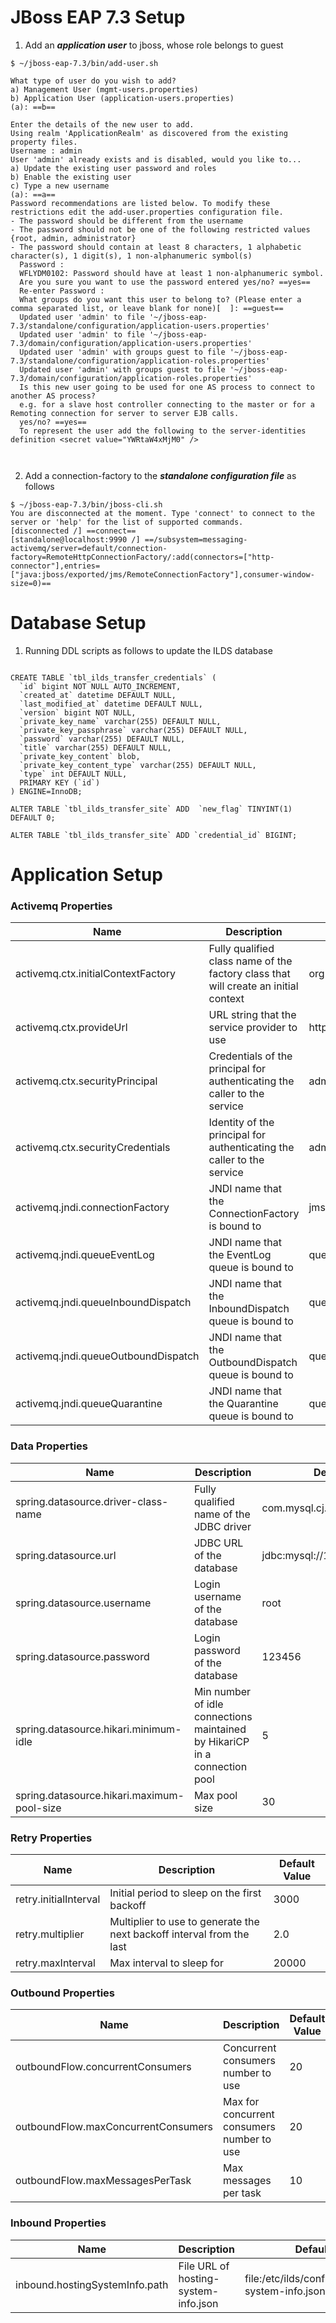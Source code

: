 
# JBoss EAP 7.3 Setup


1. Add an ***application user*** to jboss, whose role belongs to guest

```
$ ~/jboss-eap-7.3/bin/add-user.sh  

What type of user do you wish to add?  
a) Management User (mgmt-users.properties)  
b) Application User (application-users.properties)  
(a): ==b==  
  
Enter the details of the new user to add.  
Using realm 'ApplicationRealm' as discovered from the existing property files.  
Username : admin  
User 'admin' already exists and is disabled, would you like to...  
a) Update the existing user password and roles  
b) Enable the existing user  
c) Type a new username  
(a): ==a==  
Password recommendations are listed below. To modify these restrictions edit the add-user.properties configuration file.  
- The password should be different from the username  
- The password should not be one of the following restricted values {root, admin, administrator}  
- The password should contain at least 8 characters, 1 alphabetic character(s), 1 digit(s), 1 non-alphanumeric symbol(s)  
  Password :  
  WFLYDM0102: Password should have at least 1 non-alphanumeric symbol.  
  Are you sure you want to use the password entered yes/no? ==yes==    
  Re-enter Password :  
  What groups do you want this user to belong to? (Please enter a comma separated list, or leave blank for none)[  ]: ==guest==  
  Updated user 'admin' to file '~/jboss-eap-7.3/standalone/configuration/application-users.properties'  
  Updated user 'admin' to file '~/jboss-eap-7.3/domain/configuration/application-users.properties'  
  Updated user 'admin' with groups guest to file '~/jboss-eap-7.3/standalone/configuration/application-roles.properties'  
  Updated user 'admin' with groups guest to file '~/jboss-eap-7.3/domain/configuration/application-roles.properties'  
  Is this new user going to be used for one AS process to connect to another AS process?  
  e.g. for a slave host controller connecting to the master or for a Remoting connection for server to server EJB calls.  
  yes/no? ==yes==  
  To represent the user add the following to the server-identities definition <secret value="YWRtaW4xMjM0" />  
    


```

2. Add a connection-factory to the ***standalone configuration file*** as follows

```
$ ~/jboss-eap-7.3/bin/jboss-cli.sh   
You are disconnected at the moment. Type 'connect' to connect to the server or 'help' for the list of supported commands.
[disconnected /] ==connect==
[standalone@localhost:9990 /] ==/subsystem=messaging-activemq/server=default/connection-factory=RemoteHttpConnectionFactory/:add(connectors=["http-connector"],entries=["java:jboss/exported/jms/RemoteConnectionFactory"],consumer-window-size=0)==
```

# Database Setup

1. Running DDL scripts as follows to update the ILDS database

```mysql

CREATE TABLE `tbl_ilds_transfer_credentials` (
  `id` bigint NOT NULL AUTO_INCREMENT,
  `created_at` datetime DEFAULT NULL,
  `last_modified_at` datetime DEFAULT NULL,
  `version` bigint NOT NULL,
  `private_key_name` varchar(255) DEFAULT NULL,
  `private_key_passphrase` varchar(255) DEFAULT NULL,
  `password` varchar(255) DEFAULT NULL,
  `title` varchar(255) DEFAULT NULL,
  `private_key_content` blob,
  `private_key_content_type` varchar(255) DEFAULT NULL,
  `type` int DEFAULT NULL,
  PRIMARY KEY (`id`)
) ENGINE=InnoDB;

ALTER TABLE `tbl_ilds_transfer_site` ADD  `new_flag` TINYINT(1) DEFAULT 0;

ALTER TABLE `tbl_ilds_transfer_site` ADD `credential_id` BIGINT;

```

# Application Setup


### Activemq Properties

| Name                                | Description                                                                         | Default Value                                          |
|-------------------------------------|-------------------------------------------------------------------------------------|--------------------------------------------------------|
| activemq.ctx.initialContextFactory  | Fully qualified class name of the factory class that will create an initial context | org.wildfly.naming.client.WildFlyInitialContextFactory |
| activemq.ctx.provideUrl             | URL string that the service provider to use                                         | http-remoting://127.0.0.1:8080                         |
| activemq.ctx.securityPrincipal      | Credentials of the principal for authenticating the caller to the service           | admin                                                  |
| activemq.ctx.securityCredentials    | Identity of the principal for authenticating the caller to the service              | admin1234                                              |
| activemq.jndi.connectionFactory     | JNDI name that the ConnectionFactory is bound to                                    | jms/RemoteConnectionFactory                            |
| activemq.jndi.queueEventLog         | JNDI name that the EventLog queue is bound to                                       | queue/ilds/eventLog                                    |
| activemq.jndi.queueInboundDispatch  | JNDI name that the InboundDispatch queue is bound to                                | queue/ilds/inbound/inboundDispatch                     |
| activemq.jndi.queueOutboundDispatch | JNDI name that the OutboundDispatch queue is bound to                               | queue/ilds/outbound/outboundDispatch                   |
| activemq.jndi.queueQuarantine       | JNDI name that the Quarantine queue is bound to                                     | queue/ilds/quarantine                                  |

### Data Properties

| Name                                       | Description                                                                | Default Value                      |
|--------------------------------------------|----------------------------------------------------------------------------|------------------------------------|
| spring.datasource.driver-class-name        | Fully qualified name of the JDBC driver                                    | com.mysql.cj.jdbc.Driver           |
| spring.datasource.url                      | JDBC URL of the database                                                   | jdbc:mysql://127.0.0.1:3306/ildsdb |
| spring.datasource.username                 | Login username of the database                                             | root                               |
| spring.datasource.password                 | Login password of the database                                             | 123456                             |
| spring.datasource.hikari.minimum-idle      | Min number of idle connections maintained by HikariCP in a connection pool | 5                                  |
| spring.datasource.hikari.maximum-pool-size | Max pool size                                                              | 30                                 |

### Retry Properties

| Name                  | Description                                                           | Default Value |
|-----------------------|-----------------------------------------------------------------------|---------------|
| retry.initialInterval | Initial period to sleep on the first backoff                          | 3000          |
| retry.multiplier      | Multiplier to use to generate the next backoff interval from the last | 2.0           |
| retry.maxInterval     | Max interval to sleep for                                             | 20000         |

### Outbound Properties

| Name                                | Description                                | Default Value |
|-------------------------------------|--------------------------------------------|---------------|
| outboundFlow.concurrentConsumers    | Concurrent consumers number to use         | 20            |
| outboundFlow.maxConcurrentConsumers | Max for concurrent consumers number to use | 20            |
| outboundFlow.maxMessagesPerTask     | Max messages per task                      | 10            |

### Inbound Properties

| Name                           | Description                          | Default Value                                         |
|--------------------------------|--------------------------------------|-------------------------------------------------------|
| inbound.hostingSystemInfo.path | File URL of hosting-system-info.json | file:/etc/ilds/configuration/hosting-system-info.json |
